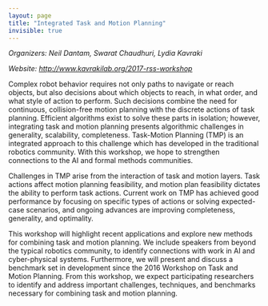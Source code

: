 ```yaml
---
layout: page
title: "Integrated Task and Motion Planning"
invisible: true
---
```


<p class="text-left"><i>Organizers: Neil Dantam, Swarat Chaudhuri, Lydia Kavraki</i></p>
<p class="text-left"><i>Website: <a href="http://www.kavrakilab.org/2017-rss-workshop">http://www.kavrakilab.org/2017-rss-workshop</a></i></p>

<p>
Complex robot behavior requires not only
paths to navigate or reach objects, but also decisions about
which objects to reach, in what order, and what style
of action to perform. Such decisions combine the need
for continuous, collision-free motion planning with the
discrete actions of task planning. Efficient algorithms exist
to solve these parts in isolation; however, integrating task
and motion planning presents algorithmic challenges in
generality, scalability, completeness. Task-Motion Planning
(TMP) is an integrated approach to this challenge which
has developed in the traditional robotics community. With
this workshop, we hope to strengthen connections to the
AI and formal methods communities.
</p>
<p>
Challenges in TMP arise from the interaction of task
and motion layers. Task actions affect motion planning
feasibility, and motion plan feasibility dictates the ability to
perform task actions. Current work on TMP has achieved
good performance by focusing on specific types of actions
or solving expected-case scenarios, and ongoing advances
are improving completeness, generality, and optimality.
</p>
<p>
This workshop will highlight recent applications and
explore new methods for combining task and motion
planning. We include speakers from beyond the typical
robotics community, to identify connections with work
in AI and cyber-physical systems. Furthermore, we will
present and discuss a benchmark set in development
since the 2016 Workshop on Task and Motion Planning.
From this workshop, we expect participating researchers
to identify and address important challenges, techniques,
and benchmarks necessary for combining task and motion
planning.
</p>

